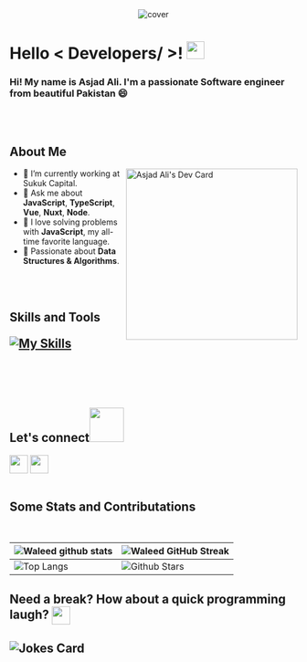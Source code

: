 <div align="center">
<img width="" height = "" src="https://miro.medium.com/max/1444/1*Z5-lWkyzcRB5ahgm9qyxvg.png" alt="cover" />
</div>

<h1> Hello < Developers/ >! <img src = "https://raw.githubusercontent.com/MartinHeinz/MartinHeinz/master/wave.gif" width="31"> </h1>
<p align='center'>
</p>

### Hi! My name is Asjad Ali. I'm a passionate Software engineer from beautiful Pakistan :smile:

<br>
<br>

<h2> About Me</h2>

<a href="https://app.daily.dev/asjadali"><img src="https://api.daily.dev/devcards/v2/5x3hB7UNa4sjuXHsMR0Dc.png?type=default&r=jui" align="right" width="300" alt="Asjad Ali's Dev Card"/></a>

- 🔭 I’m currently working at Sukuk Capital.
- 💬 Ask me about **JavaScript**, **TypeScript**, **Vue**, **Nuxt**, **Node**.
- 🌟 I love solving problems with **JavaScript**, my all-time favorite language.
- 🚀 Passionate about **Data Structures & Algorithms**.

<br>
<br>

<h2> Skills and Tools 

[![My Skills](https://skillicons.dev/icons?i=vue,nuxtjs,vite,js,ts,html,css,sass,tailwind,bootstrap,git,vscode,pug&perline=8)](https://github.com/waleedtariq109)

<br>
<br>

<h2> Let's connect<img src='https://raw.githubusercontent.com/ShahriarShafin/ShahriarShafin/main/Assets/handshake.gif' width="60"> </h2>
<a href = 'https://www.linkedin.com/in/asjad-ali-watto/'> <img width = '32px' align= 'center' src="https://raw.githubusercontent.com/rahulbanerjee26/githubAboutMeGenerator/main/icons/linked-in-alt.svg"/></a>
<a href = 'https://twitter.com/Asjadaliwattoo'> <img width = '32px' align= 'center' src="https://raw.githubusercontent.com/rahulbanerjee26/githubAboutMeGenerator/main/icons/twitter.svg"/></a>

<br>
<br>

<h2>Some Stats and Contributations</h2>
<br>

| ![Waleed github stats](https://github-readme-stats.vercel.app/api?username=Asjad-Ali&show_icons=true&theme=radical) | ![Waleed GitHub Streak](https://github-readme-streak-stats.herokuapp.com/?user=Asjad-Ali&theme=radical) |
| --------------------------------------------------------------------------------------------------------------------------------- | ----------------------------------------------------------------------------------------------------------------------------------------------------------------------------------------------------------------- |
| ![Top Langs](https://github-readme-stats.vercel.app/api/top-langs/?username=Asjad-Ali&langs_count=10&theme=radical&layout=compact) | ![Github Stars](https://github-readme-stats.vercel.app/api?username=Asjad-Ali&show_icons=true&locale=en&count_private=true&hide_rank=true&custom_title=My%20GitHub%20Stats&disable_animations=true&theme=radical) |

<h2> Need a break? How about a quick programming laugh? <img align ='center' src='https://media2.giphy.com/media/UQDSBzfyiBKvgFcSTw/giphy.gif?cid=ecf05e47p3cd513axbek3f56ti3jzizq8hincw20jauyyfyw&rid=giphy.gif' width = "32"></h2>

## ![Jokes Card](https://readme-jokes.vercel.app/api?theme=radical)
